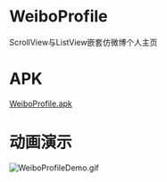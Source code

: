 # WeiboProfile
ScrollView与ListView嵌套仿微博个人主页

# APK

[WeiboProfile.apk](/apk/WeiboProfile.apk)

# 动画演示

![WeiboProfileDemo.gif](/apk/WeiboProfileDemo.gif)
